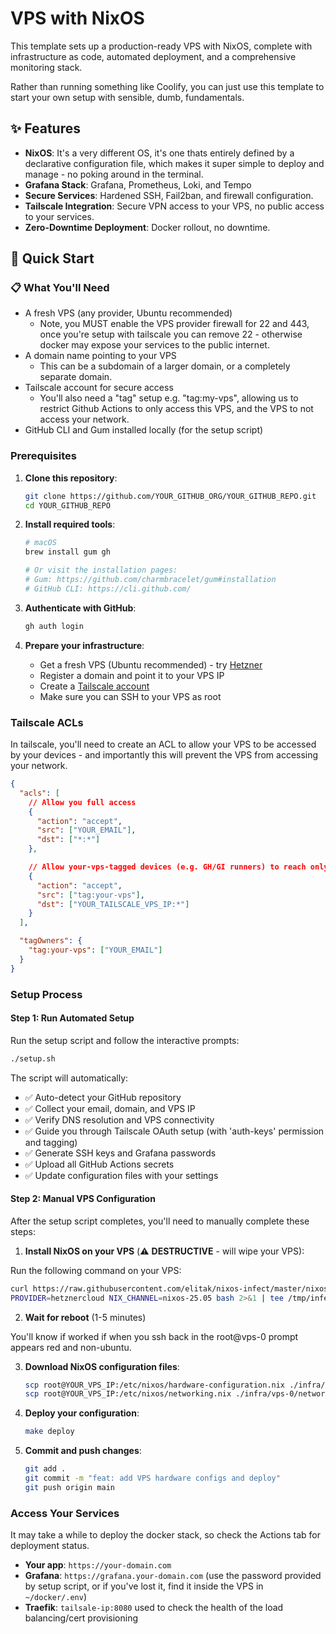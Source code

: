 # VPS with NixOS

This template sets up a production-ready VPS with NixOS, complete with infrastructure as code, automated deployment, and a comprehensive monitoring stack.

Rather than running something like Coolify, you can just use this template to start your own setup with sensible, dumb, fundamentals.

## ✨ Features

- **NixOS**: It's a very different OS, it's one thats entirely defined by a declarative configuration file, which makes it super simple to deploy and manage - no poking around in the terminal.
- **Grafana Stack**: Grafana, Prometheus, Loki, and Tempo
- **Secure Services**: Hardened SSH, Fail2ban, and firewall configuration.
- **Tailscale Integration**: Secure VPN access to your VPS, no public access to your services.
- **Zero-Downtime Deployment**: Docker rollout, no downtime.

## 🚀 Quick Start

### 📋 What You'll Need

- A fresh VPS (any provider, Ubuntu recommended)
  - Note, you MUST enable the VPS provider firewall for 22 and 443, once you're setup with tailscale you can remove 22 - otherwise docker may expose your services to the public internet.
- A domain name pointing to your VPS
  - This can be a subdomain of a larger domain, or a completely separate domain.
- Tailscale account for secure access
  - You'll also need a "tag" setup e.g. "tag:my-vps", allowing us to restrict Github Actions to only access this VPS, and the VPS to not access your network.
- GitHub CLI and Gum installed locally (for the setup script)

### Prerequisites

1. **Clone this repository**:

   ```bash
   git clone https://github.com/YOUR_GITHUB_ORG/YOUR_GITHUB_REPO.git
   cd YOUR_GITHUB_REPO
   ```

2. **Install required tools**:

   ```bash
   # macOS
   brew install gum gh

   # Or visit the installation pages:
   # Gum: https://github.com/charmbracelet/gum#installation
   # GitHub CLI: https://cli.github.com/
   ```

3. **Authenticate with GitHub**:

   ```bash
   gh auth login
   ```

4. **Prepare your infrastructure**:
   - Get a fresh VPS (Ubuntu recommended) - try [Hetzner](https://www.hetzner.com/)
   - Register a domain and point it to your VPS IP
   - Create a [Tailscale account](https://tailscale.com/)
   - Make sure you can SSH to your VPS as root

### Tailscale ACLs

In tailscale, you'll need to create an ACL to allow your VPS to be accessed by your devices - and importantly this will prevent the VPS from accessing your network.

```json
{
  "acls": [
    // Allow you full access
    {
      "action": "accept",
      "src": ["YOUR_EMAIL"],
      "dst": ["*:*"]
    },

    // Allow your-vps-tagged devices (e.g. GH/GI runners) to reach only the VPS
    {
      "action": "accept",
      "src": ["tag:your-vps"],
      "dst": ["YOUR_TAILSCALE_VPS_IP:*"]
    }
  ],

  "tagOwners": {
    "tag:your-vps": ["YOUR_EMAIL"]
  }
}
```

### Setup Process

#### Step 1: Run Automated Setup

Run the setup script and follow the interactive prompts:

```bash
./setup.sh
```

The script will automatically:

- ✅ Auto-detect your GitHub repository
- ✅ Collect your email, domain, and VPS IP
- ✅ Verify DNS resolution and VPS connectivity
- ✅ Guide you through Tailscale OAuth setup (with 'auth-keys' permission and tagging)
- ✅ Generate SSH keys and Grafana passwords
- ✅ Upload all GitHub Actions secrets
- ✅ Update configuration files with your settings

#### Step 2: Manual VPS Configuration

After the setup script completes, you'll need to manually complete these steps:

1. **Install NixOS on your VPS** (⚠️ **DESTRUCTIVE** - will wipe your VPS):

Run the following command on your VPS:

```bash
curl https://raw.githubusercontent.com/elitak/nixos-infect/master/nixos-infect | \
PROVIDER=hetznercloud NIX_CHANNEL=nixos-25.05 bash 2>&1 | tee /tmp/infect.log
```

2. **Wait for reboot** (1-5 minutes)

You'll know if worked if when you ssh back in the root@vps-0 prompt appears red and non-ubuntu.

3. **Download NixOS configuration files**:

   ```bash
   scp root@YOUR_VPS_IP:/etc/nixos/hardware-configuration.nix ./infra/vps-0/hardware-configuration.nix
   scp root@YOUR_VPS_IP:/etc/nixos/networking.nix ./infra/vps-0/networking.nix
   ```

4. **Deploy your configuration**:

   ```bash
   make deploy
   ```

5. **Commit and push changes**:
   ```bash
   git add .
   git commit -m "feat: add VPS hardware configs and deploy"
   git push origin main
   ```

### Access Your Services

It may take a while to deploy the docker stack, so check the Actions tab for deployment status.

- **Your app**: `https://your-domain.com`
- **Grafana**: `https://grafana.your-domain.com` (use the password provided by setup script, or if you've lost it, find it inside the VPS in `~/docker/.env`)
- **Traefik**: `tailsale-ip:8080` used to check the health of the load balancing/cert provisioning
